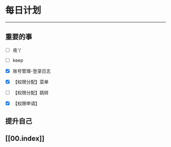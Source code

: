 
# 每日计划
---
## 重要的事

- [ ]    夜丫
- [ ]   keep
- [x]  账号管理-登录日志
- [x] 【权限分配】菜单
- [ ] 【权限分配】跳转
- [x] 【权限申请】



## 提升自己

  



## [[00.index]]










